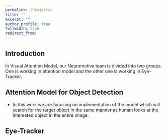 ```yaml
---
permalink: /Projects/
title: ""
excerpt: ""
author_profile: true
fullwidth: true
redirect_from: 
---
```

## Introduction
In Visual Attention Model, our Neuromotive team is divided into two groups. One is working in attention model and the other one is working in Eye-Tracker.  
## Attention Model for Object Detection<br>
* In this work we are focusing on implementation of the model which will search for the target object in the same manner as human looks at the interested object in the entire image. 


## Eye-Tracker <br>






